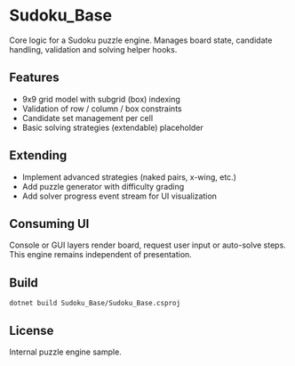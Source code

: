 # Sudoku_Base

Core logic for a Sudoku puzzle engine. Manages board state, candidate handling, validation and solving helper hooks.

## Features
- 9x9 grid model with subgrid (box) indexing
- Validation of row / column / box constraints
- Candidate set management per cell
- Basic solving strategies (extendable) placeholder

## Extending
- Implement advanced strategies (naked pairs, x-wing, etc.)
- Add puzzle generator with difficulty grading
- Add solver progress event stream for UI visualization

## Consuming UI
Console or GUI layers render board, request user input or auto-solve steps. This engine remains independent of presentation.

## Build
```
dotnet build Sudoku_Base/Sudoku_Base.csproj
```

## License
Internal puzzle engine sample.
